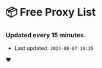 # :package: Free Proxy List
### Updated every 15 minutes.

- Last updated: `2024-08-07 19:25`

:heart:
